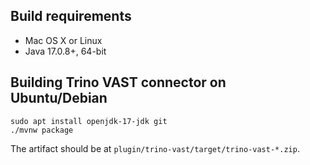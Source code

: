 ## Build requirements

* Mac OS X or Linux
* Java 17.0.8+, 64-bit

## Building Trino VAST connector on Ubuntu/Debian

```
sudo apt install openjdk-17-jdk git
./mvnw package
```

The artifact should be at `plugin/trino-vast/target/trino-vast-*.zip`.
